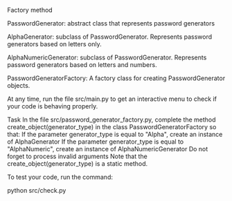 Factory method


PasswordGenerator: abstract class that represents password generators

AlphaGenerator: subclass of PasswordGenerator. Represents password generators based on letters only.

AlphaNumericGenerator: subclass of PasswordGenerator. Represents password generators based on letters and numbers.

PasswordGeneratorFactory: A factory class for creating PasswordGenerator objects.

At any time, run the file src/main.py to get an interactive menu to check if your code is behaving properly.

Task
 In the file src/password_generator_factory.py, complete the method create_object(generator_type) in the class PasswordGeneratorFactory so that:
If the parameter generator_type is equal to "Alpha", create an instance of AlphaGenerator
If the parameter generator_type is equal to "AlphaNumeric", create an instance of AlphaNumericGenerator
Do not forget to process invalid arguments
Note that the create_object(generator_type) is a static method.

To test your code, run the command:

python src/check.py